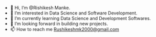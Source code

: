 - 👋 Hi, I’m @Rishikesh Manke.
- 👀 I’m interested in Data Science and Software Development.
- 🌱 I’m currently learning Data Science and Development Softwares.
- 💞️ I’m looking forward in building new projects.
- 📫 How to reach me Rushikeshmk2000@gmail.com

<!---
RishiMk/RishiMk is a ✨ special ✨ repository because its `README.md` (this file) appears on your GitHub profile.
You can click the Preview link to take a look at your changes.
--->
